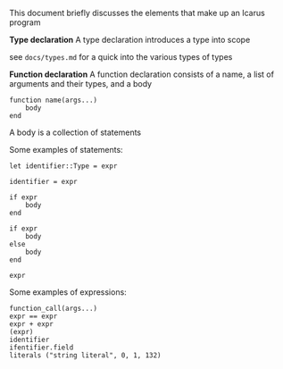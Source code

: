 This document briefly discusses the elements that make up an Icarus program


**Type declaration**
A type declaration introduces a type into scope

see `docs/types.md` for a quick into the various types of types


**Function declaration**
A function declaration consists of a name,
a list of arguments and their types, and a body

    function name(args...)
        body
    end

A body is a collection of statements

Some examples of statements:

    let identifier::Type = expr

    identifier = expr

    if expr
        body
    end

    if expr
        body
    else
        body
    end

    expr

Some examples of expressions:

    function_call(args...)
    expr == expr
    expr + expr
    (expr)
    identifier
    ifentifier.field
    literals ("string literal", 0, 1, 132)



